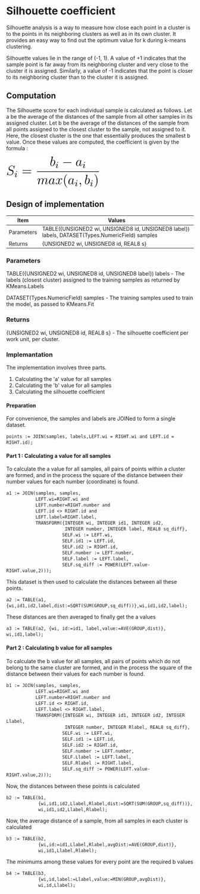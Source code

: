 # Silhouette coefficient
Silhouette analysis is a way to measure how close each point in a cluster is to the points in its neighboring clusters as well as in its own cluster. It provides an easy way to find out the optimum value for k during k-means clustering. 

Silhouette values lie in the range of (-1, 1). A value of +1 indicates that the sample point is far away from its neighboring cluster and very close to the cluster it is assigned. Similarly, a value of -1 indicates that the point is closer to its neighboring cluster than to the cluster it is assigned.
## Computation
The Silhouette score for each individual sample is calculated as follows. Let a be the average of the distances of the sample from all other samples in its assigned cluster. Let b be the average of the distances of the sample from all points assigned to the closest cluster to the sample, not assigned to it. Here, the closest cluster is the one that essentially produces the smallest b value. Once these values are computed, the coefficient is given by the formula :

![Sihouette score](https://github.com/suryanarayanan21/HPCC-Evaluation-metrics-for-ML-algorithms/blob/master/Planning/img/silCoeff.svg)
## Design of implementation
| Item | Values |
| --- | --- |
| Parameters | TABLE({UNSIGNED2 wi, UNSIGNED8 id, UNSIGNED8 label}) labels, DATASET(Types.NumericField) samples |
| Returns | {UNSIGNED2 wi, UNSIGNED8 id, REAL8 s} |
### Parameters
TABLE({UNSIGNED2 wi, UNSIGNED8 id, UNSIGNED8 label}) labels - The labels (closest cluster) assigned to the training samples as returned by KMeans.Labels

DATASET(Types.NumericField) samples - The training samples used to train the model, as passed to KMeans.Fit
### Returns
{UNSIGNED2 wi, UNSIGNED8 id, REAL8 s} - The silhouette coefficient per work unit, per cluster.
### Implemantation
The implementation involves three parts.
1. Calculating the 'a' value for all samples
2. Calculating the 'b' value for all samples
3. Calculating the silhouette coefficient
#### Preparation
For convenience, the samples and labels are JOINed to form a single dataset.
~~~
points := JOIN(samples, labels,LEFT.wi = RIGHT.wi and LEFT.id = RIGHT.id);
~~~
#### Part 1 : Calculating a value for all samples
To calculate the a value for all samples, all pairs of points within a cluster are formed, and in the process the square of the distance between their number values for each number (coordinate) is found.

~~~
a1 := JOIN(samples, samples,
           LEFT.wi=RIGHT.wi and 
           LEFT.number=RIGHT.number and 
           LEFT.id <> RIGHT.id and 
           LEFT.label=RIGHT.label,
           TRANSFORM({INTEGER wi, INTEGER id1, INTEGER id2, 
                      INTEGER number, INTEGER label, REAL8 sq_diff},
                     SELF.wi := LEFT.wi,
                     SELF.id1 := LEFT.id,
                     SELF.id2 := RIGHT.id,
                     SELF.number := LEFT.number,
                     SELF.label := LEFT.label,
                     SELF.sq_diff := POWER(LEFT.value-RIGHT.value,2)));
 ~~~
 
 This dataset is then used to calculate the distances between all these points.
 
 ~~~
 a2 := TABLE(a1, {wi,id1,id2,label,dist:=SQRT(SUM(GROUP,sq_diff))},wi,id1,id2,label);
 ~~~
 
 These distances are then averaged to finally get the a values
 
 ~~~
 a3 := TABLE(a2, {wi, id:=id1, label,value:=AVE(GROUP,dist)}, wi,id1,label);
 ~~~
#### Part 2 : Calculating b value for all samples
To calculate the b value for all samples, all pairs of points which do not belong to the same cluster are formed, and in the process the square of the distance between their values for each number is found.

~~~
b1 := JOIN(samples, samples,
           LEFT.wi=RIGHT.wi and
           LEFT.number=RIGHT.number and
           LEFT.id <> RIGHT.id,
           LEFT.label <> RIGHT.label,
           TRANSFORM({INTEGER wi, INTEGER id1, INTEGER id2, INTEGER Llabel,
                      INTEGER number, INTEGER Rlabel, REAL8 sq_diff},
                     SELF.wi := LEFT.wi,
                     SELF.id1 := LEFT.id,
                     SELF.id2 := RIGHT.id,
                     SELF.number := LEFT.number,
                     SELF.Llabel := LEFT.label,
                     SELF.Rlabel := RIGHT.label,
                     SELF.sq_diff := POWER(LEFT.value-RIGHT.value,2)));
~~~

Now, the distances between these points is calculated

~~~
b2 := TABLE(b1,
            {wi,id1,id2,Llabel,Rlabel,dist:=SQRT(SUM(GROUP,sq_diff))},
            wi,id1,id2,Llabel,Rlabel);
~~~

Now, the average distance of a sample, from all samples in each cluster is calculated

~~~
b3 := TABLE(b2,
            {wi,id:=id1,Llabel,Rlabel,avgDist:=AVE(GROUP,dist)},
            wi,id1,Llabel,Rlabel);
~~~

The minimums among these values for every point are the required b values

~~~
b4 := TABLE(b3,
            {wi,id,label:=Llabel,value:=MIN(GROUP,avgDist)},
            wi,id,Llabel);
~~~
